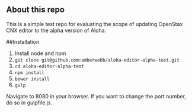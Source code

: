## About this repo

This is a simple test repo for evaluating the scope of updating OpenStax CNX editor to the alpha version of Aloha.

##Installation

1. Install node and npm
2. `git clone git@github.com:amberwebb/aloha-editor-alpha-test.git`
3. `cd aloha-editor-alpha-test`
4. `npm install`
5. `bower install`
6. `gulp`

Navigate to 8080 in your browser. If  you want to change the port number, do so in gulpfile.js.
